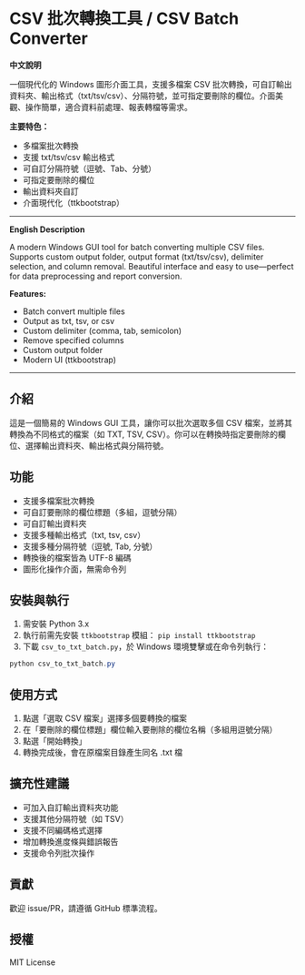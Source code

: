 
# CSV 批次轉換工具 / CSV Batch Converter

**中文說明**

一個現代化的 Windows 圖形介面工具，支援多檔案 CSV 批次轉換，可自訂輸出資料夾、輸出格式（txt/tsv/csv）、分隔符號，並可指定要刪除的欄位。介面美觀、操作簡單，適合資料前處理、報表轉檔等需求。

**主要特色：**
- 多檔案批次轉換
- 支援 txt/tsv/csv 輸出格式
- 可自訂分隔符號（逗號、Tab、分號）
- 可指定要刪除的欄位
- 輸出資料夾自訂
- 介面現代化（ttkbootstrap）

---

**English Description**

A modern Windows GUI tool for batch converting multiple CSV files. Supports custom output folder, output format (txt/tsv/csv), delimiter selection, and column removal. Beautiful interface and easy to use—perfect for data preprocessing and report conversion.

**Features:**
- Batch convert multiple files
- Output as txt, tsv, or csv
- Custom delimiter (comma, tab, semicolon)
- Remove specified columns
- Custom output folder
- Modern UI (ttkbootstrap)

---

## 介紹

這是一個簡易的 Windows GUI 工具，讓你可以批次選取多個 CSV 檔案，並將其轉換為不同格式的檔案（如 TXT, TSV, CSV）。你可以在轉換時指定要刪除的欄位、選擇輸出資料夾、輸出格式與分隔符號。

## 功能

- 支援多檔案批次轉換
- 可自訂要刪除的欄位標題（多組，逗號分隔）
- 可自訂輸出資料夾
- 支援多種輸出格式（txt, tsv, csv）
- 支援多種分隔符號（逗號, Tab, 分號）
- 轉換後的檔案皆為 UTF-8 編碼
- 圖形化操作介面，無需命令列

## 安裝與執行

1. 需安裝 Python 3.x
2. 執行前需先安裝 `ttkbootstrap` 模組： `pip install ttkbootstrap`
3. 下載 `csv_to_txt_batch.py`，於 Windows 環境雙擊或在命令列執行：

```powershell
python csv_to_txt_batch.py
```

## 使用方式
1. 點選「選取 CSV 檔案」選擇多個要轉換的檔案
2. 在「要刪除的欄位標題」欄位輸入要刪除的欄位名稱（多組用逗號分隔）
3. 點選「開始轉換」
4. 轉換完成後，會在原檔案目錄產生同名 .txt 檔

## 擴充性建議
- 可加入自訂輸出資料夾功能
- 支援其他分隔符號（如 TSV）
- 支援不同編碼格式選擇
- 增加轉換進度條與錯誤報告
- 支援命令列批次操作

## 貢獻
歡迎 issue/PR，請遵循 GitHub 標準流程。

## 授權
MIT License
